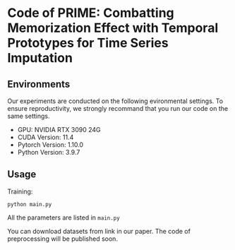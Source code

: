 # Code of PRIME: Combatting Memorization Effect with Temporal Prototypes for Time Series Imputation

## Environments

Our experiments are conducted on the following evironmental settings. To ensure reproductivity, we strongly recommand that you run our code on the same settings.

- GPU: NVIDIA RTX 3090 24G
- CUDA Version: 11.4
- Pytorch Version: 1.10.0
- Python Version: 3.9.7

## Usage

Training: 

```
python main.py
```

All the parameters are listed in ```main.py```

You can download datasets from link in our paper. The code of preprocessing will be published soon.
